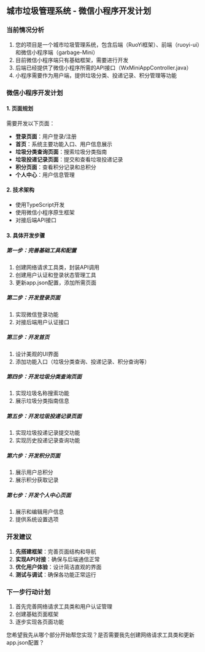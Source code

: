 ## 城市垃圾管理系统 - 微信小程序开发计划

### 当前情况分析
1. 您的项目是一个城市垃圾管理系统，包含后端（RuoYi框架）、前端（ruoyi-ui）和微信小程序端（garbage-Mini）
2. 目前微信小程序端只有基础框架，需要进行开发
3. 后端已经提供了微信小程序所需的API接口（WxMiniAppController.java）
4. 小程序需要作为用户端，提供垃圾分类、投递记录、积分管理等功能

### 微信小程序开发计划

#### 1. 页面规划
需要开发以下页面：
- **登录页面**：用户登录/注册
- **首页**：系统主要功能入口、用户信息展示
- **垃圾分类查询页面**：搜索垃圾分类指南
- **垃圾投递记录页面**：提交和查看垃圾投递记录
- **积分页面**：查看积分记录和总积分
- **个人中心**：用户信息管理

#### 2. 技术架构
- 使用TypeScript开发
- 使用微信小程序原生框架
- 对接后端API接口

#### 3. 具体开发步骤

##### 第一步：完善基础工具和配置
1. 创建网络请求工具类，封装API调用
2. 创建用户认证和登录状态管理工具
3. 更新app.json配置，添加所需页面

##### 第二步：开发登录页面
1. 实现微信登录功能
2. 对接后端用户认证接口

##### 第三步：开发首页
1. 设计美观的UI界面
2. 添加功能入口（垃圾分类查询、投递记录、积分查询等）

##### 第四步：开发垃圾分类查询页面
1. 实现垃圾名称搜索功能
2. 展示垃圾分类指南信息

##### 第五步：开发垃圾投递记录页面
1. 实现垃圾投递记录提交功能
2. 实现历史投递记录查询功能

##### 第六步：开发积分页面
1. 展示用户总积分
2. 展示积分获取记录

##### 第七步：开发个人中心页面
1. 展示和编辑用户信息
2. 提供系统设置选项

### 开发建议
1. **先搭建框架**：完善页面结构和导航
2. **实现API对接**：确保与后端通信正常
3. **优化用户体验**：设计简洁直观的界面
4. **测试与调试**：确保各功能正常运行

### 下一步行动计划
1. 首先完善网络请求工具类和用户认证管理
2. 创建基础页面框架
3. 逐步实现各页面功能

您希望我先从哪个部分开始帮您实现？是否需要我先创建网络请求工具类和更新app.json配置？
